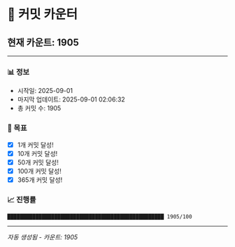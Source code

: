 # 🔢 커밋 카운터

## 현재 카운트: 1905

---

### 📊 정보
- 시작일: 2025-09-01
- 마지막 업데이트: 2025-09-01 02:06:32
- 총 커밋 수: 1905

### 🎯 목표
- [x] 1개 커밋 달성!
- [x] 10개 커밋 달성!
- [x] 50개 커밋 달성!
- [x] 100개 커밋 달성!
- [x] 365개 커밋 달성!

### 📈 진행률
```
██████████████████████████████████████████████████ 1905/100
```

---
*자동 생성됨 - 카운트: 1905*

